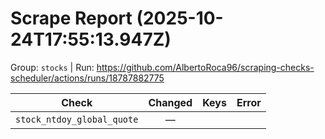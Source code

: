 # Scrape Report (2025-10-24T17:55:13.947Z)

Group: `stocks`  |  Run: https://github.com/AlbertoRoca96/scraping-checks-scheduler/actions/runs/18787882775

| Check | Changed | Keys | Error |
|---|:---:|:--|:--|
| `stock_ntdoy_global_quote` | — |  |  |
